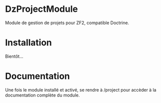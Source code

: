 DzProjectModule
=========

Module de gestion de projets pour ZF2, compatible Doctrine.

Installation
==========
Bientôt...

Documentation
================
Une fois le module installé et activé, se rendre à /project pour accèder à la documentation complète du module.